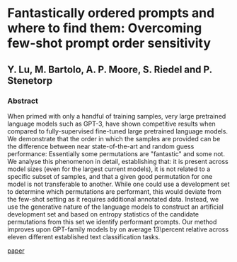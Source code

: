 # Fantastically ordered prompts and where to find them: Overcoming few-shot prompt order sensitivity

## Y. Lu, M. Bartolo, A. P. Moore, S. Riedel and P. Stenetorp

### Abstract

When primed with only a handful of training samples, very large pretrained language models such as GPT-3, have shown competitive results when compared to fully-supervised fine-tuned large pretrained language models. We demonstrate that the order in which the samples are provided can be the difference between near state-of-the-art and random guess performance: Essentially some permutations are "fantastic" and some not. We analyse this phenomenon in detail, establishing that: it is present across model sizes (even for the largest current models), it is not related to a specific subset of samples, and that a given good permutation for one model is not transferable to another. While one could use a development set to determine which permutations are performant, this would deviate from the few-shot setting as it requires additional annotated data. Instead, we use the generative nature of the language models to construct an artificial development set and based on entropy statistics of the candidate permutations from this set we identify performant prompts. Our method improves upon GPT-family models by on average 13\percent relative across eleven different established text classification tasks.

[paper](https://github.com/mdrresearch/mdr-research/blob/main/Fantastically_ordered_prompts/Fantastically_Ordered_Prompts.pdf)
